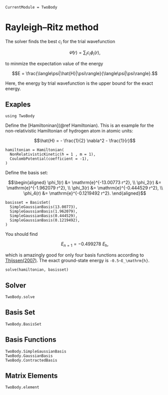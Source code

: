 ```@meta
CurrentModule = TwoBody
```

# Rayleigh–Ritz method

The solver finds the best $c_i$ for the trial wavefunction
```math
\varPsi(r) = \sum_i c_i \phi_i(r),
```
to minmize the expectation value of the energy
```math
E = \frac{\langle\psi|\hat{H}|\psi\rangle}{\langle\psi|\psi\rangle}.
```
Here, the energy by trial wavefunction is the upper bound for the exact energy.

## Exaples

```@setup example
using TwoBody
```

Define the [Hamiltoninan](@ref Hamiltonian). This is an example for the non-relativistic Hamiltonian of hydrogen atom in atomic units:
```math
\hat{H} = 
- \frac{1}{2} \nabla^2
- \frac{1}{r}
```
```@repl example
hamiltonian = Hamiltonian(
  NonRelativisticKinetic(ℏ = 1 , m = 1),
  CoulombPotential(coefficient = -1),
)
```

Define the basis set:
```math
\begin{aligned}
  \phi_1(r) &= \mathrm{e}^{-13.00773 r^2}, \\
  \phi_2(r) &= \mathrm{e}^{-1.962079 r^2}, \\
  \phi_3(r) &= \mathrm{e}^{-0.444529 r^2}, \\
  \phi_4(r) &= \mathrm{e}^{-0.1219492 r^2}.
\end{aligned}
```
```@repl example
basisset = BasisSet(
  SimpleGaussianBasis(13.00773),
  SimpleGaussianBasis(1.962079),
  SimpleGaussianBasis(0.444529),
  SimpleGaussianBasis(0.1219492),
)
```

You should find
```math
E_{n=1} = -0.499278~E_\mathrm{h},
```
which is amazingly good for only four basis functions according to [Thijssen(2007)](https://doi.org/10.1017/CBO9781139171397). The exact ground-state energy is ``-0.5~E_\mathrm{h}``.

```@repl example
solve(hamiltonian, basisset)
```

## Solver

```@docs; canonical=false
TwoBody.solve
```

## Basis Set

```@docs; canonical=false
TwoBody.BasisSet
```

## Basis Functions

```@docs; canonical=false
TwoBody.SimpleGaussianBasis
TwoBody.GaussianBasis
TwoBody.ContractedBasis
```

## Matrix Elements

```@docs; canonical=false
TwoBody.element
```
